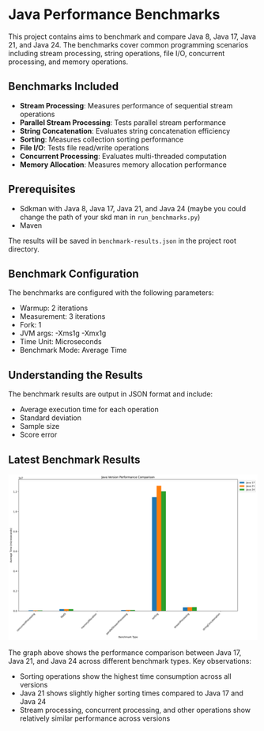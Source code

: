 # Java Performance Benchmarks

This project contains aims to benchmark and compare Java 8, Java 17, Java 21, and Java 24. The benchmarks cover common programming scenarios including stream processing, string operations, file I/O, concurrent processing, and memory operations.

## Benchmarks Included

- **Stream Processing**: Measures performance of sequential stream operations
- **Parallel Stream Processing**: Tests parallel stream performance
- **String Concatenation**: Evaluates string concatenation efficiency
- **Sorting**: Measures collection sorting performance
- **File I/O**: Tests file read/write operations
- **Concurrent Processing**: Evaluates multi-threaded computation
- **Memory Allocation**: Measures memory allocation performance

## Prerequisites

- Sdkman with Java 8, Java 17, Java 21, and Java 24 (maybe you could change the path of your skd man in `run_benchmarks.py`)
- Maven

The results will be saved in `benchmark-results.json` in the project root directory.

## Benchmark Configuration

The benchmarks are configured with the following parameters:

- Warmup: 2 iterations
- Measurement: 3 iterations
- Fork: 1
- JVM args: -Xms1g -Xmx1g
- Time Unit: Microseconds
- Benchmark Mode: Average Time

## Understanding the Results

The benchmark results are output in JSON format and include:
- Average execution time for each operation
- Standard deviation
- Sample size
- Score error

## Latest Benchmark Results

![Java Version Performance Comparison](benchmark_results_20250323_003432.png)

The graph above shows the performance comparison between Java 17, Java 21, and Java 24 across different benchmark types. Key observations:
- Sorting operations show the highest time consumption across all versions
- Java 21 shows slightly higher sorting times compared to Java 17 and Java 24
- Stream processing, concurrent processing, and other operations show relatively similar performance across versions

